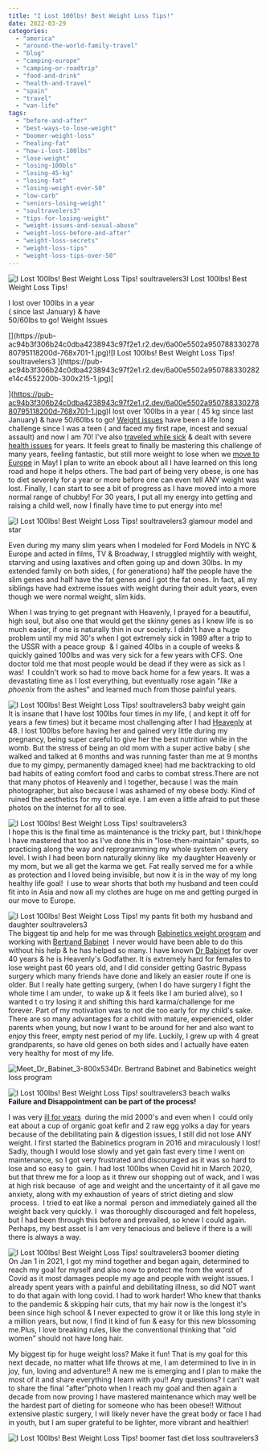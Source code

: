 ```yaml
---
title: "I Lost 100lbs! Best Weight Loss Tips!"
date: 2022-03-29
categories: 
  - "america"
  - "around-the-world-family-travel"
  - "blog"
  - "camping-europe"
  - "camping-or-roadtrip"
  - "food-and-drink"
  - "health-and-travel"
  - "spain"
  - "travel"
  - "van-life"
tags: 
  - "before-and-after"
  - "best-ways-to-lose-weight"
  - "boomer-weight-loss"
  - "healing-fat"
  - "how-i-lost-100lbs"
  - "lose-weight"
  - "losing-100bls"
  - "losing-45-kg"
  - "losing-fat"
  - "losing-weight-over-50"
  - "low-carb"
  - "seniors-losing-weight"
  - "soultravelers3"
  - "tips-for-losing-weight"
  - "weight-issues-and-sexual-abuse"
  - "weight-loss-before-and-after"
  - "weight-loss-secrets"
  - "weight-loss-tips"
  - "weight-loss-tips-over-50"
---
```


![I Lost 100lbs! Best Weight Loss Tips! soultravelers3 ](https://pub-ac94b3f306b24c0dba4238943c97f2e1.r2.dev/6a00e5502a95078833027880739b21200d.jpg)I Lost 100lbs! Best  
Weight Loss Tips!  
  
I lost over 100lbs in a year  
( since last January) & have  
50/60lbs to go! Weight Issues

<!--more--> [](https://pub-ac94b3f306b24c0dba4238943c97f2e1.r2.dev/6a00e5502a95078833027880795118200d-768x701-1.jpg)![I Lost 100lbs! Best Weight Loss Tips! soultravelers3 ](https://pub-ac94b3f306b24c0dba4238943c97f2e1.r2.dev/6a00e5502a950788330282e14c4552200b-300x215-1.jpg)[  
](https://pub-ac94b3f306b24c0dba4238943c97f2e1.r2.dev/6a00e5502a95078833027880795118200d-768x701-1.jpg)I lost over 100lbs in a year ( 45 kg since last January) & have 50/60lbs to go! [Weight issues](http://soultravelers3new.local/2014/06/how-to-stay-healthy-while-traveling-paleo-road-trip.html#more) have been a life long challenge since I was a teen ( and faced my first rape, incest and sexual assault) and now I am 70! I've also [traveled while sick](http://soultravelers3new.local/2012/10/traveling-while-sick-or-with-health-medical-challenges.html) & dealt with severe [health issues](http://soultravelers3new.local/health-and-travel/) for years. It feels great to finally be mastering this challenge of many years, feeling fantastic, but still more weight to lose when we [move to Europe](http://soultravelers3new.local/2022/01/americans-van-life-in-europe-2022.html#more) in May! I plan to write an ebook about all I have learned on this long road and hope it helps others. The bad part of being very obese, is one has to diet severely for a year or more before one can even tell ANY weight was lost. Finally, I can start to see a bit of progress as I have moved into a more normal range of chubby! For 30 years, I put all my energy into getting and raising a child well, now I finally have time to put energy into me!  
  
[](https://pub-ac94b3f306b24c0dba4238943c97f2e1.r2.dev/6a00e5502a95078833027880795118200d-768x701-1.jpg)![I Lost 100lbs! Best Weight Loss Tips!  soultravelers3 glamour model and star](https://pub-ac94b3f306b24c0dba4238943c97f2e1.r2.dev/6a00e5502a9507883302942fa15db0200c.jpg)  
  
Even during my many slim years when I modeled for Ford Models in NYC & Europe and acted in films, TV & Broadway, I struggled mightily with weight, starving and using laxatives and often going up and down 30lbs. In my extended family on both sides, ( for generations) half the people have the slim genes and half have the fat genes and I got the fat ones. In fact, all my siblings have had extreme issues with weight during their adult years, even though we were normal weight, slim kids.  
  
When I was trying to get pregnant with Heavenly, I prayed for a beautiful, high soul, but also one that would get the skinny genes as I knew life is so much easier, if one is naturally thin in our society. I didn't have a huge problem until my mid 30's when I got extremely sick in 1989 after a trip to the USSR with a peace group  & I gained 40lbs in a couple of weeks & quickly gained 100lbs and was very sick for a few years with CFS. One doctor told me that most people would be dead if they were as sick as I was!  I couldn't work so had to move back home for a few years. It was a devastating time as I lost everything, but eventually rose again "_like_ a _phoenix_ from the ashes" and learned much from those painful years.   
  
![I Lost 100lbs! Best Weight Loss Tips! soultravelers3 baby weight gain](https://pub-ac94b3f306b24c0dba4238943c97f2e1.r2.dev/6a00e5502a95078833027880739a43200d.jpg)  
It is insane that I have lost 100lbs four times in my life, ( and kept it off for years a few times) but it became most challenging after I had [Heavenly](https://www.heavenlyreyna.com) at 48. I lost 100lbs before having her and gained very little during my pregnancy, being super careful to give her the best nutrition while in the womb. But the stress of being an old mom with a super active baby ( she walked and talked at 6 months and was running faster than me at 9 months due to my gimpy, permanently damaged knee) had me backtracking to old bad habits of eating comfort food and carbs to combat stress.There are not that many photos of Heavenly and I together, because I was the main photographer, but also because I was ashamed of my obese body. Kind of ruined the aesthetics for my critical eye. I am even a little afraid to put these photos on the internet for all to see.   
  
[](https://pub-ac94b3f306b24c0dba4238943c97f2e1.r2.dev/6a00e5502a95078833027880795118200d-768x701-1.jpg)![I Lost 100lbs! Best Weight Loss Tips! soultravelers3](https://pub-ac94b3f306b24c0dba4238943c97f2e1.r2.dev/6a00e5502a950788330282e14c449b200b-768x861-1.jpg)[  
](https://pub-ac94b3f306b24c0dba4238943c97f2e1.r2.dev/6a00e5502a95078833027880795118200d-768x701-1.jpg)I hope this is the final time as maintenance is the tricky part, but I think/hope I have mastered that too as I've done this in "lose-then-maintain" spurts, so practicing along the way and reprogramming my whole system on every level. I wish I had been born naturally skinny like  my daughter Heavenly or my mom, but we all get the karma we get. Fat really served me for a while as protection and I loved being invisible, but now it is in the way of my long healthy life goal!  I use to wear shorts that both my husband and teen could fit into in Asia and now all my clothes are huge on me and getting purged in our move to Europe.   
  
![I Lost 100lbs! Best Weight Loss Tips!  my pants fit both my husband and daughter soultravelers3](https://pub-ac94b3f306b24c0dba4238943c97f2e1.r2.dev/6a00e5502a9507883302942fa15c5f200c-scaled.jpg)  
The biggest tip and help for me was through [Babinetics weight program](https://babinetics.com/services-2/weight_loss/weight-loss-management/) and working with [Bertrand Babinet](https://babinetics.com/about-babinetics/meet-dr-babinet/)  I never would have been able to do this without his help & he has helped so many. I have known [Dr Babinet](https://www.instagram.com/babinetics_health/) for over 40 years & he is Heavenly's Godfather. It is extremely hard for females to lose weight past 60 years old, and I did consider getting Gastric Bypass surgery which many friends have done and likely an easier route if one is older. But I really hate getting surgery, (when I do have surgery I fight the whole time I am under,  to wake up & it feels like I am buried alive), so I wanted t o try losing it and shifting this hard karma/challenge for me forever. Part of my motivation was to not die too early for my child's sake. There are so many advantages for a child with mature, experienced, older parents when young, but now I want to be around for her and also want to enjoy this freer, empty nest period of my life. Luckily, I grew up with 4 great grandparents, so have old genes on both sides and I actually have eaten very healthy for most of my life.    
  
![Meet_Dr_Babinet_3-800x534](https://pub-ac94b3f306b24c0dba4238943c97f2e1.r2.dev/6a00e5502a9507883302942fa15e76200c.gif)Dr. Bertrand Babinet and Babinetics weight loss program  
  
[](https://pub-ac94b3f306b24c0dba4238943c97f2e1.r2.dev/6a00e5502a950788330282e14db884200b-150x150-1.jpg)![I Lost 100lbs! Best Weight Loss Tips!  soultravelers3 beach walks](https://pub-ac94b3f306b24c0dba4238943c97f2e1.r2.dev/6a00e5502a95078833027880739d44200d-1024x671-1.jpg)  
**Failure and Disappointment can be part of the process!**   
  
I was very [ill for years](http://soultravelers3new.local/2013/11/australia-travel.html#more)  during the mid 2000's and even when I  could only eat about a cup of organic goat kefir and 2 raw egg yolks a day for years because of the debilitating pain & digestion issues, I still did not lose ANY weight. I first started the Babinetics program in 2016 and miraculously I lost! Sadly, though I would lose slowly and yet gain fast every time I went on maintenance, so I got very frustrated and discouraged as it was so hard to lose and so easy to  gain. I had lost 100lbs when Covid hit in March 2020, but that threw me for a loop as it threw our shopping out of wack, and I was at high risk because  of age and weight and the uncertainty of it all gave me anxiety, along with my exhaustion of years of strict dieting and slow  process.  I tried to eat like a normal  person and immediately gained all the weight back very quickly. I  was thoroughly discouraged and felt hopeless, but I had been through this before and prevailed, so knew I could again. Perhaps, my best asset is I am very tenacious and believe if there is a will there is always a way.   
  
![I Lost 100lbs! Best Weight Loss Tips! soultravelers3 boomer dieting](https://pub-ac94b3f306b24c0dba4238943c97f2e1.r2.dev/6a00e5502a95078833027880739ee6200d.jpg)  
On Jan 1 in 2021, I got my mind together and began again, determined to reach my goal for myself and also now to protect me from the worst of Covid as it most damages people my age and people with weight issues. I already spent years with a painful and debilitating illness, so did NOT want to do that again with long covid. I had to work harder! Who knew that thanks to the pandemic & skipping hair cuts, that my hair now is the longest it's been since high school & I never expected to grow it or like this long style in a million years, but now, I find it kind of fun & easy for this new blossoming me.Plus, I love breaking rules, like the conventional thinking that "old women" should not have long hair.   
  
My biggest tip for huge weight loss? Make it fun! That is my goal for this next decade, no matter what life throws at me, I am determined to live in in joy, fun, loving and adventure!! A new me is emerging and I plan to make the most of it and share everything I learn with you!! Any questions? I can't wait to share the final "after"photo when I reach my goal and then again a decade from now proving I have mastered maintenance which may well be the hardest part of dieting for someone who has been obese!! Without extensive plastic surgery, I will likely never have the great body or face I had in youth, but I am super grateful to be lighter, more vibrant and healthier!   
  
![I Lost 100lbs! Best Weight Loss Tips! boomer fast diet loss soultravelers3 ](https://pub-ac94b3f306b24c0dba4238943c97f2e1.r2.dev/6a00e5502a950788330282e14c4a3e200b.jpg)
